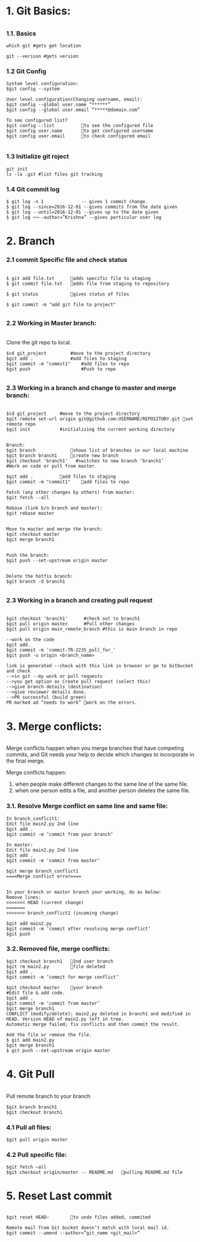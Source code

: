 ###### #####################################################
# 1. Git Basics:
###### #####################################################
### 1.1. Basics 
```
which git #gets get location

git --verison #gets version
```

### 1.2 Git Config 
```
System level configuration: 
$git config --system

User level configuration(Changing username, email): 
$git config --global user.name “******”
$git config --global user.email “*****@domain.com”
 
To see configured list?  
$git config --list   		to see the configured file
$git config user.name		to get configured username
$git config user.email		to check configured email 
      

```
### 1.3 Initialize git roject
```
git init
ls -la .git #list files git tracking
```

### 1.4 Git commit log
```
$ git log -n 1				-- gives 1 commit change.
$ git log --since=2016-12-01 --gives commits from the date given
$ git log --until=2016-12-01 --gives up to the date given
$ git log ¬¬--author=”Krishna” --gives particular user log
```

###### #####################################################
# 2. Branch
### 2.1 commit Specific file and check status
###### #####################################################
```
$ git add file.txt 	    adds specific file to staging
$ git commit file.txt 	adds file from staging to repository

$ git status            gives status of files  

$ git commit -m "add git file to project"
```

###### #####################################################
### 2.2 Working in Master branch:
###### #####################################################
Clone the git repo to local.
```
$cd git_project   		#move to the project directory  
$git add .			    #add files to staging 
$git commit -m "commit1" 	#add files to repo
$git push  		  	        #Push to repo
```

###### #####################################################
### 2.3 Working in a branch and change to master and merge branch:
###### #####################################################
```
$cd git_project   	#move to the project directory  
$git remote set-url origin git@github.com:USERNAME/REPOSITORY.git set remote repo
$git init    		#initializing the current working directory


Branch:
$git branch   			shows list of branches in our local machine
$git branch branch1		create new branch
$git checkout 'branch1'	  #switches to new branch ‘branch1’
#Work on code or pull from master.

$git add .			add files to staging 
$git commit -m "commit1" 	add files to repo

Fetch (any other changes by others) from master:
$git fetch --all

Rebase (link b/n branch and master):
$git rebase master


Move to master and merge the branch:
$git checkout master
$git merge branch1


Push the branch:
$git push --set-upstream origin master


Delete the hotfix branch:
$git branch -d branch1
```

###### #####################################################
### 2.3 Working in a branch and creating pull request
###### #####################################################
```
$git checkout 'branch1'      #check out to branch1
$git pull origin master      #Pull other changes
$git pull origin main_remote_branch #this is main branch in repo

--work on the code
$git add.
$git commit -m 'commit-TR-2235_pull_for_'
$git push -u origin <branch_name>

link is generated --check with this link in browser or go to bitbucket and check
-->in git --my work or pull requests
-->you get option as Create pull request (select this)
-->give branch details (destination)
-->give reviewer details done.
-->PR successful (build green)
PR marked ad “needs to work” work on the errors.

```





###### #####################################################
# 3. Merge conflicts:
###### #####################################################
Merge conflicts happen when you merge branches that have competing commits, and Git needs your help to decide which changes to incorporate in the final merge.

Merge conflicts happen:
1.	when people make different changes to the same line of the same file.
2.	when one person edits a file, and another person deletes the same file.

### 3.1. Resolve Merge conflict on same line and same file:
```
In branch_conflcit1:
Edit file main2.py 2nd line
$git add .
$git commit -m ‘commit from your branch’

In master:
Edit file main2.py 2nd line
$git add .
$git commit -m ‘commit from master’

$git merge branch_conflict1
====Merge conflict error====


In your branch or master branch your working, do as below:
Remove lines:
<<<<<<< HEAD (current change)
=======
>>>>>>> branch_conflict1 (incoming change)

$git add main2.py
$git commit -m ‘commit after resolving merge conflict’
$git push
```

### 3.2. Removed file, merge conflicts:
```
$git checkout branch1	2nd user branch
$git rm main2.py		file deleted
$git add .
$git commit -m ‘commit for merge conflict’

$git checkout master   	your branch
#Edit file & add code. 
$git add .
$git commit -m ‘commit from master’
$git merge branch1
CONFLICT (modify/delete): main2.py deleted in branch1 and modified in HEAD. Version HEAD of main2.py left in tree.
Automatic merge failed; fix conflicts and then commit the result.

Add the file or remove the file. 
$ git add main2.py
$git merge branch1
$ git push --set-upstream origin master
```
###### #####################################################
# 4. Git Pull
###### #####################################################
Pull remote branch to your branch
```
$git branch branch1
$git checkout branch1
```

### 4.1 Pull all files:
```
$git pull origin master
```

### 4.2 Pull specific file:
```
$git fetch –all
$git checkout origin/master -- README.md   pulling README.md file
```

###### #####################################################
# 5. Reset Last commit
###### #####################################################
```
$git reset HEAD~		to undo files added, commited

Remote mail from bit bucket doesn’t match with local mail id.
$git commit --amend --author=”git_name <git_mail>”
```



